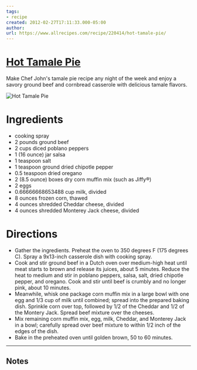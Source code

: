 ```yaml
---
tags: 
- recipe 
created: 2012-02-27T17:11:33.000-05:00
author: 
url: https://www.allrecipes.com/recipe/220414/hot-tamale-pie/ 
---
```


# [Hot Tamale Pie](https://www.allrecipes.com/recipe/220414/hot-tamale-pie/)

Make Chef John's tamale pie recipe any night of the week and enjoy a savory ground beef and cornbread casserole with delicious tamale flavors.

![Hot Tamale Pie](https://www.allrecipes.com/thmb/c7ric6E8ezTDgNNpi0V4oKM67DY=/1500x0/filters:no_upscale():max_bytes(150000):strip_icc()/6622167-4598b5c0fef54a9ca1f48be4ac5782b5.jpg)

# Ingredients

- cooking spray
- 2 pounds ground beef
- 2 cups diced poblano peppers
- 1 (16 ounce) jar salsa
- 1 teaspoon salt
- 1 teaspoon ground dried chipotle pepper
- 0.5 teaspoon dried oregano
- 2 (8.5 ounce) boxes dry corn muffin mix (such as Jiffy®)
- 2 eggs
- 0.66666668653488 cup milk, divided
- 8 ounces frozen corn, thawed
- 4 ounces shredded Cheddar cheese, divided
- 4 ounces shredded Monterey Jack cheese, divided

# Directions

- Gather the ingredients. Preheat the oven to 350 degrees F (175 degrees C). Spray a 9x13-inch casserole dish with cooking spray.
- Cook and stir ground beef in a Dutch oven over medium-high heat until meat starts to brown and release its juices, about 5 minutes. Reduce the heat to medium and stir in poblano peppers, salsa, salt, dried chipotle pepper, and oregano. Cook and stir until beef is crumbly and no longer pink, about 10 minutes.
- Meanwhile, whisk one package corn muffin mix in a large bowl with one egg and 1/3 cup of milk until combined; spread into the prepared baking dish. Sprinkle corn over top, followed by 1/2 of the Cheddar and 1/2 of the Montery Jack. Spread beef mixture over the cheeses.
- Mix remaining corn muffin mix, egg, milk, Cheddar, and Monterey Jack in a bowl; carefully spread over beef mixture to within 1/2 inch of the edges of the dish.
- Bake in the preheated oven until golden brown, 50 to 60 minutes.

-----

## Notes
